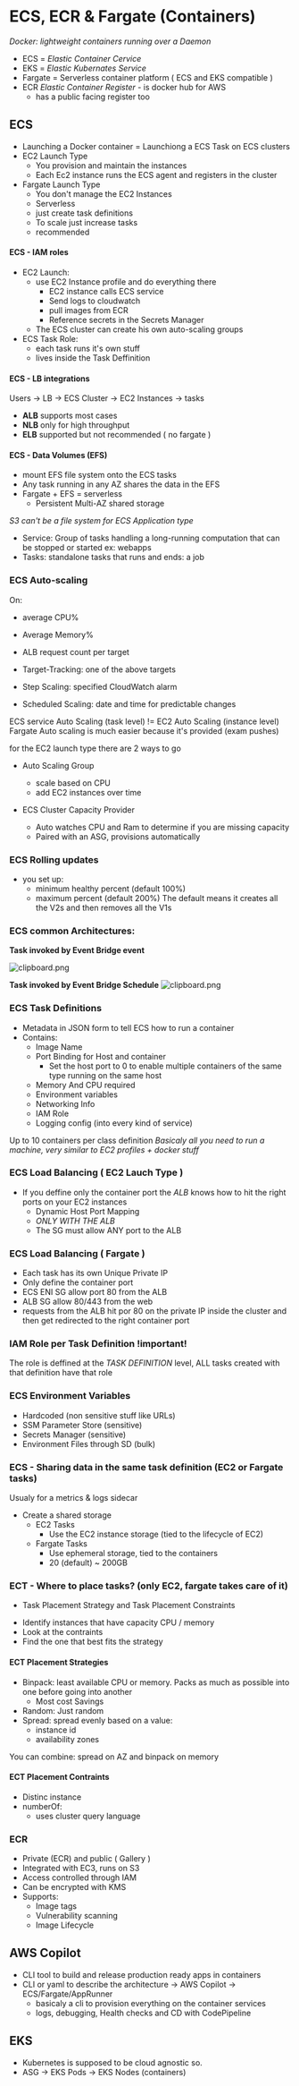 # ECS, ECR & Fargate (Containers)

_Docker: lightweight containers running over a Daemon_

- ECS = _Elastic Container Cervice_
- EKS = _Elastic Kubernates Service_
- Fargate = Serverless container platform ( ECS and EKS compatible )
- ECR _Elastic Container Register_ - is docker hub for AWS
  - has a public facing register too

## ECS

- Launching a Docker container = Launchiong a ECS Task on ECS clusters
- EC2 Launch Type
  - You provision and maintain the instances
  - Each Ec2 instance runs the ECS agent and registers in the cluster
- Fargate Launch Type
  - You don't manage the EC2 Instances
  - Serverless
  - just create task definitions
  - To scale just increase tasks
  - recommended

#### ECS - IAM roles

- EC2 Launch:
  - use EC2 Instance profile and do everything there
    - EC2 instance calls ECS service
    - Send logs to cloudwatch
    - pull images from ECR
    - Reference secrets in the Secrets Manager
  - The ECS cluster can create his own auto-scaling groups
- ECS Task Role:
  - each task runs it's own stuff
  - lives inside the Task Deffinition

#### ECS - LB integrations

Users -> LB -> ECS Cluster -> EC2 Instances -> tasks

- **ALB** supports most cases
- **NLB** only for high throughput
- **ELB** supported but not recommended ( no fargate )

#### ECS - Data Volumes (EFS)

- mount EFS file system onto the ECS tasks
- Any task running in any AZ shares the data in the EFS
- Fargate + EFS = serverless
  - Persistent Multi-AZ shared storage

_S3 can't be a file system for ECS_
_Application type_

- Service: Group of tasks handling a long-running computation that can be stopped or started ex: webapps
- Tasks: standalone tasks that runs and ends: a job

### ECS Auto-scaling

On:

- average CPU%
- Average Memory%
- ALB request count per target

- Target-Tracking: one of the above targets
- Step Scaling: specified CloudWatch alarm
- Scheduled Scaling: date and time for predictable changes

ECS service Auto Scaling (task level) != EC2 Auto Scaling (instance level)
Fargate Auto scaling is much easier because it's provided (exam pushes)

for the EC2 launch type there are 2 ways to go

- Auto Scaling Group

  - scale based on CPU
  - add EC2 instances over time

- ECS Cluster Capacity Provider
  - Auto watches CPU and Ram to determine if you are missing capacity
  - Paired with an ASG, provisions automatically

### ECS Rolling updates

- you set up:
  - minimum healthy percent (default 100%)
  - maximum percent (default 200%)
    The default means it creates all the V2s and then removes all the V1s

### ECS common Architectures:

**Task invoked by Event Bridge event**

![clipboard.png](inkdrop://file:VA9X4IZg9)

**Task invoked by Event Bridge Schedule**
![clipboard.png](inkdrop://file:or-7viMRO)

### ECS Task Definitions

- Metadata in JSON form to tell ECS how to run a container
- Contains:
  - Image Name
  - Port Binding for Host and container
    - Set the host port to 0 to enable multiple containers of the same type running on the same host
  - Memory And CPU required
  - Environment variables
  - Networking Info
  - IAM Role
  - Logging config (into every kind of service)

Up to 10 containers per class definition
_Basicaly all you need to run a machine, very similar to EC2 profiles + docker stuff_

### ECS Load Balancing ( EC2 Lauch Type )

- If you deffine only the container port the _ALB_ knows how to hit the right ports on your EC2 instances
  - Dynamic Host Port Mapping
  - _ONLY WITH THE ALB_
  - The SG must allow ANY port to the ALB

### ECS Load Balancing ( Fargate )

- Each task has its own Unique Private IP
- Only define the container port
- ECS ENI SG allow port 80 from the ALB
- ALB SG allow 80/443 from the web
- requests from the ALB hit por 80 on the private IP inside the cluster and then get redirected to the right container port

### IAM Role per Task Definition !important!

The role is deffined at the _TASK DEFINITION_ level, ALL tasks created with that definition have that role

### ECS Environment Variables

- Hardcoded (non sensitive stuff like URLs)
- SSM Parameter Store (sensitive)
- Secrets Manager (sensitive)
- Environment Files through SD (bulk)

### ECS - Sharing data in the same task definition (EC2 or Fargate tasks)

Usualy for a metrics & logs sidecar

- Create a shared storage
  - EC2 Tasks
    - Use the EC2 instance storage (tied to the lifecycle of EC2)
  - Fargate Tasks
    - Use ephemeral storage, tied to the containers
    - 20 (default) ~ 200GB

### ECT - Where to place tasks? (only EC2, fargate takes care of it)

- Task Placement Strategy and Task Placement Constraints

* Identify instances that have capacity CPU / memory
* Look at the contraints
* Find the one that best fits the strategy

#### ECT Placement Strategies

- Binpack: least available CPU or memory. Packs as much as possible into one before going into another
  - Most cost Savings
- Random: Just random
- Spread: spread evenly based on a value:
  - instance id
  - availability zones

You can combine: spread on AZ and binpack on memory

#### ECT Placement Contraints

- Distinc instance
- numberOf:
  - uses cluster query language

### ECR

- Private (ECR) and public ( Gallery )
- Integrated with EC3, runs on S3
- Access controlled through IAM
- Can be encrypted with KMS
- Supports:
  - Image tags
  - Vulnerability scanning
  - Image Lifecycle

## AWS Copilot

- CLI tool to build and release production ready apps in containers
- CLI or yaml to describe the architecture -> AWS Copilot -> ECS/Fargate/AppRunner
  - basicaly a cli to provision everything on the container services
  - logs, debugging, Health checks and CD with CodePipeline

## EKS

- Kubernetes is supposed to be cloud agnostic so.
- ASG -> EKS Pods -> EKS Nodes (containers)
